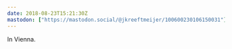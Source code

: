 ```yaml
---
date: 2018-08-23T15:21:30Z
mastodon: ["https://mastodon.social/@jkreeftmeijer/100600230106150031"]
---
```

In Vienna.
